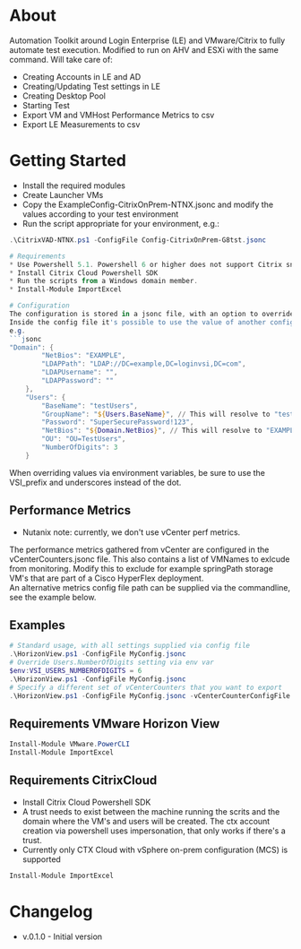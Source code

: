 # About
Automation Toolkit around Login Enterprise (LE) and VMware/Citrix to fully automate test execution.
Modified to run on AHV and ESXi with the same command.
Will take care of:
* Creating Accounts in LE and AD
* Creating/Updating Test settings in LE
* Creating Desktop Pool
* Starting Test
* Export VM and VMHost Performance Metrics to csv
* Export LE Measurements to csv

# Getting Started
* Install the required modules
* Create Launcher VMs
* Copy the ExampleConfig-CitrixOnPrem-NTNX.jsonc and modify the values according to your test environment
* Run the script appropriate for your environment, e.g.:
```powershell
.\CitrixVAD-NTNX.ps1 -ConfigFile Config-CitrixOnPrem-G8tst.jsonc

# Requirements
* Use Powershell 5.1. Powershell 6 or higher does not support Citrix snappins
* Install Citrix Cloud Powershell SDK
* Run the scripts from a Windows domain member.
* Install-Module ImportExcel

# Configuration
The configuration is stored in a jsonc file, with an option to override settings via environment variables and/or via commandline arguments  
Inside the config file it's possible to use the value of another configuration item by refering to it's name
e.g.
```jsonc
"Domain": {
        "NetBios": "EXAMPLE",
        "LDAPPath": "LDAP://DC=example,DC=loginvsi,DC=com",
        "LDAPUsername": "",
        "LDAPPassword": ""
    },
    "Users": {
        "BaseName": "testUsers",
        "GroupName": "${Users.BaseName}", // This will resolve to "testUsers" value above
        "Password": "SuperSecurePassword!123",
        "NetBios": "${Domain.NetBios}", // This will resolve to "EXAMPLE" value above
        "OU": "OU=TestUsers",
        "NumberOfDigits": 3
    }
```
When overriding values via environment variables, be sure to use the VSI_prefix and underscores instead of the dot.
## Performance Metrics
* Nutanix note: currently, we don't use vCenter perf metrics.

The performance metrics gathered from vCenter are configured in the vCenterCounters.jsonc file. This also contains a list of VMNames to exlcude from monitoring. Modify this to exclude for example springPath storage VM's that are part of a Cisco HyperFlex deployment.  
An alternative metrics config file path can be supplied via the commandline, see the example below.
## Examples
```powershell
# Standard usage, with all settings supplied via config file
.\HorizonView.ps1 -ConfigFile MyConfig.jsonc
# Override Users.NumberOfDigits setting via env var
$env:VSI_USERS_NUMBEROFDIGITS = 6
.\HorizonView.ps1 -ConfigFile MyConfig.jsonc
# Specify a different set of vCenterCounters that you want to export
.\HorizonView.ps1 -ConfigFile MyConfig.jsonc -vCenterCounterConfigFile MyvCenterCounterConfig.jsonc
```
## Requirements VMware Horizon View
```powershell 
Install-Module VMware.PowerCLI
Install-Module ImportExcel
```

## Requirements CitrixCloud
* Install Citrix Cloud Powershell SDK
* A trust needs to exist between the machine running the scrits and the domain where the VM's and users will be created. The ctx account creation via powershell uses impersonation, that only works if there's a trust.
* Currently only CTX Cloud with vSphere on-prem configuration (MCS) is supported
```powershell 
Install-Module ImportExcel
```

# Changelog
* v.0.1.0 - Initial version